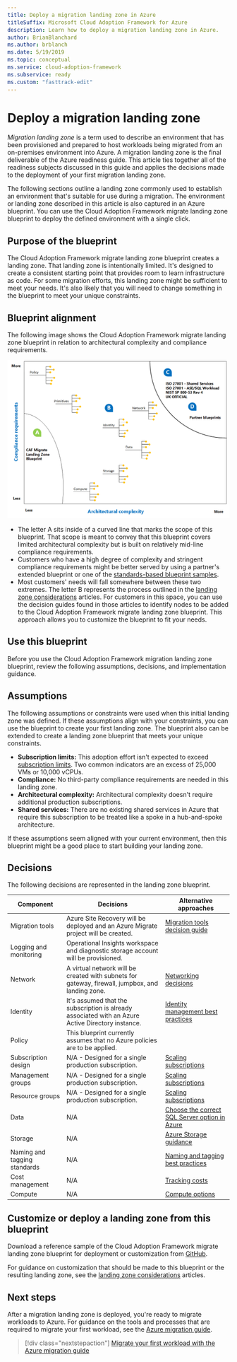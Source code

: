 ```yaml
---
title: Deploy a migration landing zone in Azure
titleSuffix: Microsoft Cloud Adoption Framework for Azure
description: Learn how to deploy a migration landing zone in Azure.
author: BrianBlanchard
ms.author: brblanch
ms.date: 5/19/2019
ms.topic: conceptual
ms.service: cloud-adoption-framework
ms.subservice: ready
ms.custom: "fasttrack-edit"
---
```


# Deploy a migration landing zone

*Migration landing zone* is a term used to describe an environment that has been provisioned and prepared to host workloads being migrated from an on-premises environment into Azure. A migration landing zone is the final deliverable of the Azure readiness guide. This article ties together all of the readiness subjects discussed in this guide and applies the decisions made to the deployment of your first migration landing zone.

The following sections outline a landing zone commonly used to establish an environment that's suitable for use during a migration. The environment or landing zone described in this article is also captured in an Azure blueprint. You can use the Cloud Adoption Framework migrate landing zone blueprint to deploy the defined environment with a single click.

## Purpose of the blueprint

The Cloud Adoption Framework migrate landing zone blueprint creates a landing zone. That landing zone is intentionally limited. It's designed to create a consistent starting point that provides room to learn infrastructure as code. For some migration efforts, this landing zone might be sufficient to meet your needs. It's also likely that you will need to change something in the blueprint to meet your unique constraints.

## Blueprint alignment

The following image shows the Cloud Adoption Framework migrate landing zone blueprint in relation to architectural complexity and compliance requirements.

![Blueprint alignment](../../_images/ready/blueprint-overview.png)

- The letter A sits inside of a curved line that marks the scope of this blueprint. That scope is meant to convey that this blueprint covers limited architectural complexity but is built on relatively mid-line compliance requirements.
- Customers who have a high degree of complexity and stringent compliance requirements might be better served by using a partner's extended blueprint or one of the [standards-based blueprint samples](/azure/governance/blueprints/samples/).
- Most customers' needs will fall somewhere between these two extremes. The letter B represents the process outlined in the [landing zone considerations](../considerations/index.md) articles. For customers in this space, you can use the decision guides found in those articles to identify nodes to be added to the Cloud Adoption Framework migrate landing zone blueprint. This approach allows you to customize the blueprint to fit your needs.

## Use this blueprint

Before you use the Cloud Adoption Framework migration landing zone blueprint, review the following assumptions, decisions, and implementation guidance.

## Assumptions

The following assumptions or constraints were used when this initial landing zone was defined. If these assumptions align with your constraints, you can use the blueprint to create your first landing zone. The blueprint also can be extended to create a landing zone blueprint that meets your unique constraints.

- **Subscription limits:** This adoption effort isn't expected to exceed [subscription limits](https://docs.microsoft.com/azure/azure-subscription-service-limits). Two common indicators are an excess of 25,000 VMs or 10,000 vCPUs.
- **Compliance:** No third-party compliance requirements are needed in this landing zone.
- **Architectural complexity:** Architectural complexity doesn't require additional production subscriptions.
- **Shared services:** There are no existing shared services in Azure that require this subscription to be treated like a spoke in a hub-and-spoke architecture.

If these assumptions seem aligned with your current environment, then this blueprint might be a good place to start building your landing zone.

## Decisions

The following decisions are represented in the landing zone blueprint.

| Component | Decisions | Alternative approaches |
|---------|---------|---------|
|Migration tools|Azure Site Recovery will be deployed and an Azure Migrate project will be created.|[Migration tools decision guide](../../decision-guides/migrate-decision-guide/index.md)|
|Logging and monitoring|Operational Insights workspace and diagnostic storage account will be provisioned.|         |
|Network|A virtual network will be created with subnets for gateway, firewall, jumpbox, and landing zone.|[Networking decisions](../considerations/network-decisions.md)|
|Identity|It's assumed that the subscription is already associated with an Azure Active Directory instance.|[Identity management best practices](https://docs.microsoft.com/azure/security/azure-security-identity-management-best-practices?toc=https://docs.microsoft.com/azure/architecture/toc.json&bc=https://docs.microsoft.com/azure/architecture/bread/toc.json)         |
|Policy|This blueprint currently assumes that no Azure policies are to be applied.|         |
|Subscription design|N/A - Designed for a single production subscription.|[Scaling subscriptions](../considerations/scaling-subscriptions.md)|
|Management groups|N/A - Designed for a single production subscription.|[Scaling subscriptions](../considerations/scaling-subscriptions.md)         |
|Resource groups|N/A - Designed for a single production subscription.|[Scaling subscriptions](../considerations/scaling-subscriptions.md)         |
|Data|N/A|[Choose the correct SQL Server option in Azure](https://docs.microsoft.com/azure/sql-database/sql-database-paas-vs-sql-server-iaas?toc=https://docs.microsoft.com/azure/architecture/toc.json&bc=https://docs.microsoft.com/azure/architecture/bread/toc.json)         |
|Storage|N/A|[Azure Storage guidance](../considerations/storage-guidance.md)         |
|Naming and tagging standards|N/A|[Naming and tagging best practices](../considerations/name-and-tag.md)         |
|Cost management|N/A|[Tracking costs](../azure-best-practices/track-costs.md)|
|Compute|N/A|[Compute options](../considerations/compute-decisions.md)|

## Customize or deploy a landing zone from this blueprint

Download a reference sample of the Cloud Adoption Framework migrate landing zone blueprint for deployment or customization from [GitHub](https://aka.ms/CAF/ready/landingzonesample).

For guidance on customization that should be made to this blueprint or the resulting landing zone, see the [landing zone considerations](../considerations/index.md) articles.

## Next steps

After a migration landing zone is deployed, you're ready to migrate workloads to Azure.
For guidance on the tools and processes that are required to migrate your first workload, see the [Azure migration guide](../../migrate/azure-migration-guide/index.md).

> [!div class="nextstepaction"]
> [Migrate your first workload with the Azure migration guide](../../migrate/azure-migration-guide/index.md)
